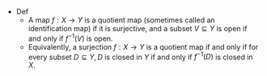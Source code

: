 - Def
	- A map $f: X \rightarrow Y$ is a quotient map (sometimes called an identification map) if it is surjective, and a subset $V \subseteq Y$ is open if and only if $f^{-1}(V)$ is open.
	- Equivalently, a surjection $f: X \rightarrow Y$ is a quotient map if and only if for every subset $D \subseteq Y, D$ is closed in $Y$ if and only if $f^{-1}(D)$ is closed in $X$.